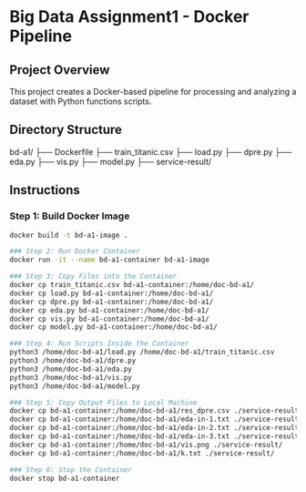 # Big Data Assignment1 - Docker Pipeline

## Project Overview
This project creates a Docker-based pipeline for processing and analyzing a dataset with Python functions scripts.

## Directory Structure
bd-a1/ ├── Dockerfile ├── train_titanic.csv ├── load.py ├── dpre.py ├── eda.py ├── vis.py ├── model.py ├── service-result/


## Instructions

### Step 1: Build Docker Image
```bash
docker build -t bd-a1-image .

### Step 2: Run Docker Container
docker run -it --name bd-a1-container bd-a1-image

### Step 3: Copy Files into the Container
docker cp train_titanic.csv bd-a1-container:/home/doc-bd-a1/
docker cp load.py bd-a1-container:/home/doc-bd-a1/
docker cp dpre.py bd-a1-container:/home/doc-bd-a1/
docker cp eda.py bd-a1-container:/home/doc-bd-a1/
docker cp vis.py bd-a1-container:/home/doc-bd-a1/
docker cp model.py bd-a1-container:/home/doc-bd-a1/

### Step 4: Run Scripts Inside the Container
python3 /home/doc-bd-a1/load.py /home/doc-bd-a1/train_titanic.csv
python3 /home/doc-bd-a1/dpre.py
python3 /home/doc-bd-a1/eda.py
python3 /home/doc-bd-a1/vis.py
python3 /home/doc-bd-a1/model.py

### Step 5: Copy Output Files to Local Machine
docker cp bd-a1-container:/home/doc-bd-a1/res_dpre.csv ./service-result/
docker cp bd-a1-container:/home/doc-bd-a1/eda-in-1.txt ./service-result/
docker cp bd-a1-container:/home/doc-bd-a1/eda-in-2.txt ./service-result/
docker cp bd-a1-container:/home/doc-bd-a1/eda-in-3.txt ./service-result/
docker cp bd-a1-container:/home/doc-bd-a1/vis.png ./service-result/
docker cp bd-a1-container:/home/doc-bd-a1/k.txt ./service-result/

### Step 6: Stop the Container
docker stop bd-a1-container
